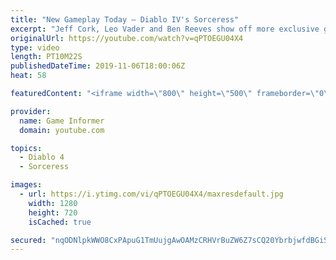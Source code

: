 ```yaml
---
title: "New Gameplay Today – Diablo IV's Sorceress"
excerpt: "Jeff Cork, Leo Vader and Ben Reeves show off more exclusive gameplay of Diablo IV, which can be viewed without commentary at ..."
originalUrl: https://youtube.com/watch?v=qPTOEGU04X4
type: video
length: PT10M22S
publishedDateTime: 2019-11-06T18:00:06Z
heat: 58

featuredContent: "<iframe width=\"800\" height=\"500\" frameborder=\"0\" src=\"https://www.youtube.com/embed/qPTOEGU04X4\" allow=\"accelerometer; autoplay; encrypted-media; gyroscope; picture-in-picture\" allowfullscreen></iframe>"

provider:
  name: Game Informer
  domain: youtube.com

topics:
  - Diablo 4
  - Sorceress

images:
  - url: https://i.ytimg.com/vi/qPTOEGU04X4/maxresdefault.jpg
    width: 1280
    height: 720
    isCached: true

secured: "nqODNlpkWWO8CxPApuG1TmUujgAwOAMzCRHVrBuZW6Z7sCQ20YbrbjwfdBGiSpGoO1osf3izGF42w4ZxN36sQn/dCAKaTzanYeKeAOLzCWn6R5KYGikwMldEr3+1Hr+YQTCbxyw3R4ZBajY0Lx6+YI4NYQ/jBlcPBRPVXyLtGP9XLOpapcsAOSbntlo+WUzmY7D+DjJG2hF5N05YeRwWBIgFpfV6MduwXfujGIf0GwZa2bWIvsayy8eiArPnICOTbPgkcYcazn13XTkLIk2HCrRWoNWPP7zBnmezpT0o1YNFo9NoHuoB1bPVOrKdS4+B2FcjUBTDctsfTcG1RMukgzYtcITx+sNXG9izQf0UpXMJ7q5FuLOIUaz2USkpTFfbTH3xwwUl7GWbbWO1RSEfsBkC7wUzjOVA+q4k58y5mwqmfuwuLiiuG6LZ0j8Q0gQY;nz+GgJH4IT+LUT5ck5KXaA=="
---
```


